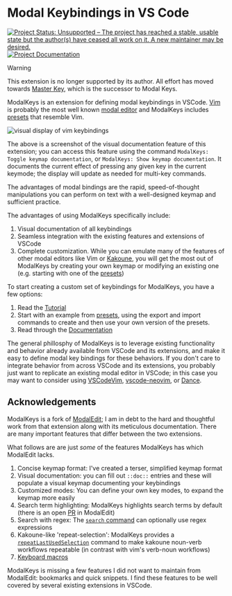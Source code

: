 # Modal Keybindings in VS Code


[![Project Status: Unsupported – The project has reached a stable, usable state but the author(s) have ceased all work on it. A new maintainer may be desired.](https://img.shields.io/badge/Project%20Status-Unsupported-gainsboro)](https://www.repostatus.org/#unsupported)
[![Project Documentation](https://img.shields.io/badge/docs-stable-blue)](https://haberdashpi.github.io/vscode-modal-keys/stable/doc_index.html)

> [!WARNING]
> This extension is no longer supported by its author. All effort has moved towards [Master Key](https://github.com/haberdashPI/vscode-master-key), which is the successor to Modal Keys.

ModalKeys is an extension for defining modal keybindings in VSCode. [Vim](https://www.vim.org/) is probably the most well known [modal
editor](https://unix.stackexchange.com/questions/57705/modeless-vs-modal-editors)
and ModalKeys includes
[presets](https://haberdashpi.github.io/vscode-modal-keys/stable/preset_index.html)
that resemble Vim.

![visual display of vim keybindings](https://github.com/haberdashPI/vscode-modal-keys/blob/feat-doc-display/doc_binding_example.png?raw=true)

The above is a screenshot of the visual documentation feature of this extension; you can access this feature using the command `ModalKeys: Toggle keymap documentation`, or `ModalKeys: Show keymap documentation`. It documents the current effect of pressing any given key in the current keymode; the display will update as needed for multi-key commands.

The advantages of modal bindings are the rapid, speed-of-thought manipulations you can perform on text with a well-designed keymap and sufficient practice.

The advantages of using ModalKeys specifically include:

1. Visual documentation of all keybindings
2. Seamless integration with the existing features and
extensions of VSCode
3. Complete customization. While you can
emulate many of the features of other modal editors like Vim or
[Kakoune](https://kakoune.org/why-kakoune/why-kakoune.html), you will get the
most out of ModalKeys by creating your own keymap or modifying an existing one (e.g. starting with one of the
[presets](https://haberdashpi.github.io/vscode-modal-keys/stable/preset_index.html))

To start creating a custom set of keybindings for ModalKeys, you have a few options:

1. Read the [Tutorial](https://haberdashpi.github.io/vscode-modal-keys/stable/tutorial.html)
2. Start with an example from [presets](https://haberdashpi.github.io/vscode-modal-keys/stable/preset_index.html), using the export and import commands to create and then use your own version of the presets.
3. Read through the [Documentation](https://haberdashpi.github.io/vscode-modal-keys/stable/doc_index.html)

The general phillosphy of ModalKeys is to leverage existing functionality and behavior already available from VSCode and its extensions, and make it easy to define modal key bindings for these behaviors. If you don't care to integrate behavior from across VSCode and its extensions, you probably just want to replicate an existing modal editor in VSCode; in this case you may want to consider using [VSCodeVim](https://github.com/VSCodeVim/Vim),
[vscode-neovim](https://github.com/asvetliakov/vscode-neovim), or [Dance](https://github.com/71/dance).

## Acknowledgements

ModalKeys is a fork of [ModalEdit](https://github.com/johtela/vscode-modaledit);
I am in debt to the hard and thoughtful work from that extension along with its
meticulous documentation. There are many important features that differ between
the two extensions.

What follows are are just *some* of the features ModalKeys has which ModalEdit lacks.

1. Concise keymap format: I've created a terser, simplified keymap format
2. Visual documentation: you can fill out `::doc::` entries and these will populate a visual keymap documenting your keybindings
3. Customized modes: You can define your own key modes, to expand the keymap more easily
4. Search term highlighting: ModalKeys highlights search terms by default (there is an open [PR](https://github.com/johtela/vscode-modaledit/pull/19) in ModalEdit)
5. Search with regex: The [`search` command](https://haberdashpi.github.io/vscode-modal-keys/stable/commands.html#incremental-search) can optionally use regex expressions
6. Kakoune-like 'repeat-selection': ModalKeys provides a [`repeatLastUsedSelection`](https://haberdashpi.github.io/vscode-modal-keys/stable/commands.html#repeat-last-used-selection) command to make kakoune noun-verb workflows repeatable (in contrast with vim's verb-noun workflows)
7. [Keyboard macros](https://haberdashpi.github.io/vscode-modal-keys/stable/commands.html#macros)

ModalKeys is missing a few features I did not want to maintain from ModalEdit: bookmarks and quick snippets. I find these features to be well covered by several existing extensions in VSCode.
